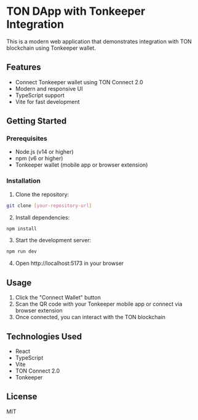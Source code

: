 # TON DApp with Tonkeeper Integration

This is a modern web application that demonstrates integration with TON blockchain using Tonkeeper wallet.

## Features

- Connect Tonkeeper wallet using TON Connect 2.0
- Modern and responsive UI
- TypeScript support
- Vite for fast development

## Getting Started

### Prerequisites

- Node.js (v14 or higher)
- npm (v6 or higher)
- Tonkeeper wallet (mobile app or browser extension)

### Installation

1. Clone the repository:
```bash
git clone [your-repository-url]
```

2. Install dependencies:
```bash
npm install
```

3. Start the development server:
```bash
npm run dev
```

4. Open http://localhost:5173 in your browser

## Usage

1. Click the "Connect Wallet" button
2. Scan the QR code with your Tonkeeper mobile app or connect via browser extension
3. Once connected, you can interact with the TON blockchain

## Technologies Used

- React
- TypeScript
- Vite
- TON Connect 2.0
- Tonkeeper

## License

MIT 